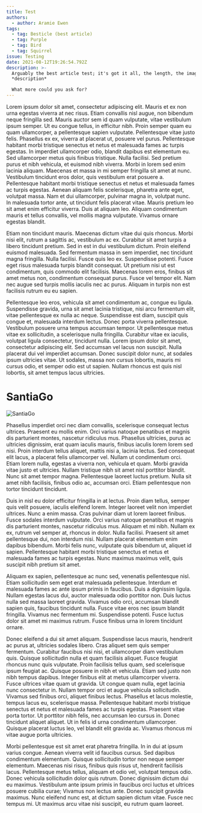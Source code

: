 ```yaml
---
title: Test
authors:
  - author: Aramie Ewen
tags:
  - tag: Besticle (best article)
  - tag: Purple
  - tag: Bird
  - tag: Squirrel
issue: Testing
date: 2021-08-12T19:26:54.792Z
description: >-
  Arguably the best article test; it's got it all, the length, the images, the
  *description*

  What more could you ask for?
---
```

Lorem ipsum dolor sit amet, consectetur adipiscing elit. Mauris et ex non urna egestas viverra at nec risus. Etiam convallis nisl augue, non bibendum neque fringilla sed. Mauris auctor sem id quam vulputate, vitae vestibulum ipsum semper. Ut eu congue tellus, in efficitur nibh. Proin semper quam eu quam ullamcorper, a pellentesque sapien vulputate. Pellentesque vitae justo felis. Phasellus ex ex, viverra at placerat ut, posuere vel purus. Pellentesque habitant morbi tristique senectus et netus et malesuada fames ac turpis egestas. In imperdiet ullamcorper odio, blandit dapibus est elementum eu. Sed ullamcorper metus quis finibus tristique. Nulla facilisi. Sed pretium purus et nibh vehicula, et euismod nibh viverra. Morbi in lorem sed enim lacinia aliquam. Maecenas et massa in mi semper fringilla sit amet at nunc. Vestibulum tincidunt eros dolor, quis vestibulum erat posuere a. Pellentesque habitant morbi tristique senectus et netus et malesuada fames ac turpis egestas.
Aenean aliquam felis scelerisque, pharetra ante eget, volutpat massa. Nam et dui ullamcorper, pulvinar magna in, volutpat nunc. In malesuada tortor ante, ut tincidunt felis placerat vitae. Mauris pretium leo sit amet enim efficitur viverra. Duis at aliquam leo. Aliquam condimentum mauris et tellus convallis, vel mollis magna vulputate. Vivamus ornare egestas blandit.

Etiam non tincidunt mauris. Maecenas dictum vitae dui quis rhoncus. Morbi nisi elit, rutrum a sagittis ac, vestibulum ac ex. Curabitur sit amet turpis a libero tincidunt pretium. Sed in est in dui vestibulum dictum. Proin eleifend euismod malesuada. Sed fermentum massa in sem imperdiet, nec tincidunt magna fringilla. Nulla facilisi. Fusce quis leo ex. Suspendisse potenti. Fusce eget risus malesuada turpis blandit consequat. Ut pretium nisi ut est condimentum, quis commodo elit facilisis. Maecenas lorem eros, finibus sit amet metus non, condimentum consequat purus. Fusce vel tempor elit. Nam nec augue sed turpis mollis iaculis nec ac purus. Aliquam in turpis non est facilisis rutrum eu eu sapien.

Pellentesque leo eros, vehicula sit amet condimentum ac, congue eu ligula. Suspendisse gravida, urna sit amet lacinia tristique, nisi arcu fermentum elit, vitae pellentesque ex nulla ac neque. Suspendisse est diam, suscipit quis congue et, malesuada interdum lectus. Donec porta viverra pellentesque. Vestibulum posuere urna tempus accumsan tempor. Ut pellentesque metus vitae ex sollicitudin, a scelerisque nulla fringilla. Curabitur vitae ex iaculis, volutpat ligula consectetur, tincidunt nulla. Lorem ipsum dolor sit amet, consectetur adipiscing elit. Sed accumsan vel lacus non suscipit. Nulla placerat dui vel imperdiet accumsan. Donec suscipit dolor nunc, at sodales ipsum ultricies vitae. Ut sodales, massa non cursus lobortis, mauris mi cursus odio, et semper odio est ut sapien. Nullam rhoncus est quis nisl lobortis, sit amet tempus lacus ultricies.

# <a name="santiago">SantiaGo</a>
![SantiaGo](/assets/santiago.png "SantiaGo")

Phasellus imperdiet orci nec diam convallis, scelerisque consequat lectus ultrices. Praesent eu mollis enim. Orci varius natoque penatibus et magnis dis parturient montes, nascetur ridiculus mus. Phasellus ultricies, purus ac ultricies dignissim, erat quam iaculis mauris, finibus iaculis lorem lorem sed nisi. Proin interdum tellus aliquet, mattis nisi a, lacinia lectus. Sed consequat elit lacus, a placerat felis ullamcorper vel. Nullam ut condimentum orci. Etiam lorem nulla, egestas a viverra non, vehicula et quam. Morbi gravida vitae justo et ultricies. Nullam tristique nibh sit amet nisl porttitor blandit. Nunc sit amet tempor magna. Pellentesque laoreet luctus pretium. Nulla sit amet nibh facilisis, finibus odio ac, accumsan orci. Etiam pellentesque non tortor tincidunt tincidunt.

Duis in nisl eu dolor efficitur fringilla in at lectus. Proin diam tellus, semper quis velit posuere, iaculis eleifend lorem. Integer laoreet velit non imperdiet ultrices. Nunc a enim massa. Cras pulvinar diam ut lorem laoreet finibus. Fusce sodales interdum vulputate. Orci varius natoque penatibus et magnis dis parturient montes, nascetur ridiculus mus. Aliquam et mi nibh. Nullam ex ex, rutrum vel semper at, rhoncus in dolor. Nulla facilisi. Praesent sit amet pellentesque dui, non interdum nisi. Nullam placerat elementum enim dapibus bibendum. Morbi felis nunc, vulputate quis bibendum ut, aliquet id sapien. Pellentesque habitant morbi tristique senectus et netus et malesuada fames ac turpis egestas. Nunc maximus maximus velit, quis suscipit nibh pretium sit amet.

Aliquam ex sapien, pellentesque ac nunc sed, venenatis pellentesque nisl. Etiam sollicitudin sem eget erat malesuada pellentesque. Interdum et malesuada fames ac ante ipsum primis in faucibus. Duis a dignissim ligula. Nullam egestas lacus dui, auctor malesuada odio porttitor non. Duis luctus nulla sed massa laoreet gravida. Vivamus odio orci, accumsan blandit sapien quis, faucibus tincidunt nulla. Fusce vitae eros nec ipsum blandit fringilla. Vivamus nec fermentum mi. Suspendisse potenti. Fusce luctus dolor sit amet mi maximus rutrum. Fusce finibus urna in lorem tincidunt ornare.

Donec eleifend a dui sit amet aliquam. Suspendisse lacus mauris, hendrerit ac purus at, ultricies sodales libero. Cras aliquet sem quis semper fermentum. Curabitur faucibus nisi nisi, et ullamcorper diam vestibulum quis. Quisque sollicitudin nulla et quam facilisis aliquet. Fusce feugiat rhoncus nunc quis vulputate. Proin facilisis tellus quam, sed scelerisque ipsum feugiat ac. Quisque posuere in nibh et vehicula. Etiam sed justo non nibh tempus dapibus. Integer finibus elit at metus ullamcorper viverra. Fusce ultrices vitae quam ut gravida. Ut congue quam nulla, eget lacinia nunc consectetur in.
Nullam tempor orci et augue vehicula sollicitudin. Vivamus sed finibus orci, aliquet finibus lectus. Phasellus et lacus molestie, tempus lacus eu, scelerisque massa. Pellentesque habitant morbi tristique senectus et netus et malesuada fames ac turpis egestas. Praesent vitae porta tortor. Ut porttitor nibh felis, nec accumsan leo cursus in. Donec tincidunt aliquet aliquet. Ut in felis id urna condimentum ullamcorper. Quisque placerat luctus leo, vel blandit elit gravida ac. Vivamus rhoncus mi vitae augue porta ultricies.

Morbi pellentesque est sit amet erat pharetra fringilla. In in dui at ipsum varius congue. Aenean viverra velit id faucibus cursus. Sed dapibus condimentum elementum. Quisque sollicitudin tortor non neque semper elementum. Maecenas nisi risus, finibus quis risus ut, hendrerit facilisis lacus. Pellentesque metus tellus, aliquam et odio vel, volutpat tempus odio. Donec vehicula sollicitudin dolor quis rutrum. Donec dignissim dictum dui eu maximus. Vestibulum ante ipsum primis in faucibus orci luctus et ultrices posuere cubilia curae; Vivamus non lectus ante. Donec suscipit gravida maximus. Nunc eleifend nunc est, at dictum sapien dictum vitae. Fusce nec tempus mi. Ut maximus arcu vitae nisi suscipit, eu rutrum quam laoreet.